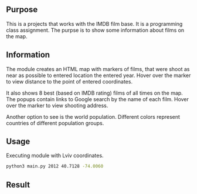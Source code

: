 ## Purpose
This is a projects that works with the IMDB film base. It is a programming class assignment. The purpse is to show some information about films on the map.

## Information
 The module creates an HTML map with markers of films, that were shoot as near as possible to entered location the entered year.
 Hover over the marker to view distance to the point of entered coordinates.

 It also shows 8 best (based on IMDB rating) films of all times on the map. The popups contain links to Google search by the name of each film. Hover over the marker to view shooting address.
 
 Another option to see is the world population. Different colors represent countries of different population groups.

## Usage
Executing module with Lviv coordinates.
```bash
python3 main.py 2012 40.7128 -74.0060
```
## Result
